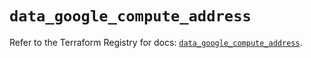 # `data_google_compute_address`

Refer to the Terraform Registry for docs: [`data_google_compute_address`](https://registry.terraform.io/providers/hashicorp/google/6.12.0/docs/data-sources/compute_address).
